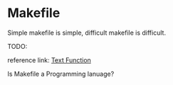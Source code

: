 # Makefile

Simple makefile is simple, difficult makefile is difficult.

TODO:

reference link: [Text Function](https://www.gnu.org/software/make/manual/html_node/Text-Functions.html)

Is Makefile a Programming lanuage?





